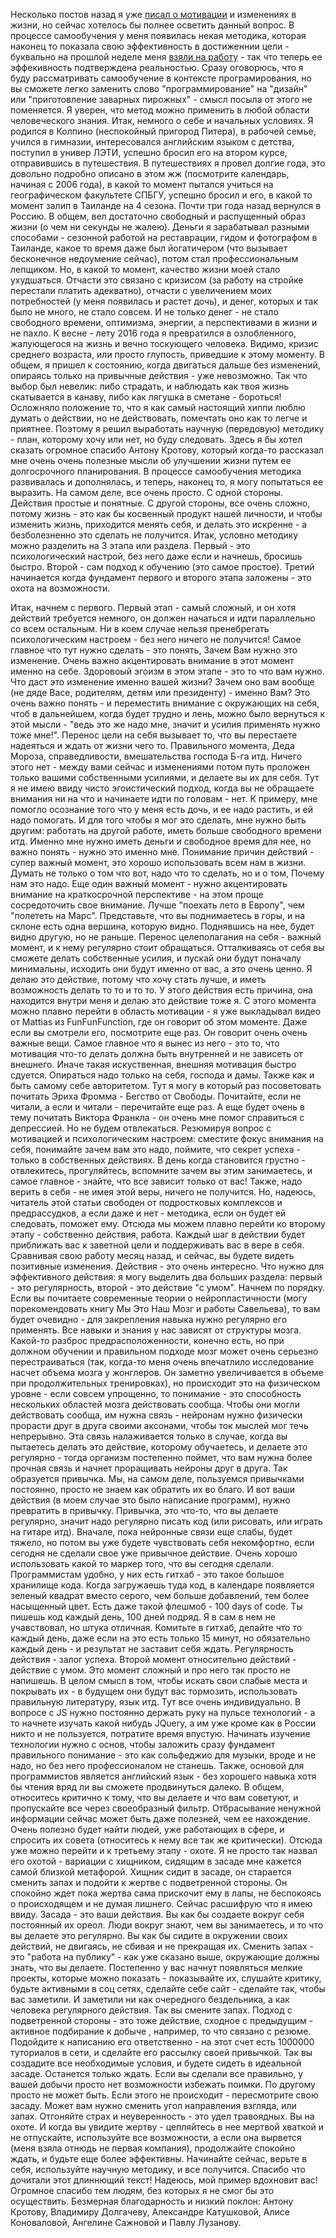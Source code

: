 Несколько постов назад я уже <a href="http://igor-dlinni.livejournal.com/152123.html" target="_blank">писал о мотивации</a> и изменениях в жизни, но сейчас хотелось бы полнее осветить данный вопрос. В процессе самообучения у меня появилась некая методика, которая наконец то показала свою эффективность в достиженнии цели - буквально на прошлой неделе меня <a href="http://igor-dlinni.livejournal.com/154313.html" target="_blank">взяли на работу</a> - так что теперь ее эффекивность подтверждена реальностью. Сразу оговорюсь, что я буду рассматривать самообучение в контексте програмирования, но вы сможете легко заменить слово "программирование" на "дизайн" или "приготовление заварных пирожных" - смысл посыла от этого не поменяется. Я уверен, что метод можно применить в любой области человеческого знания.
Итак, немного о себе и начальных условиях. Я родился в Колпино (неспокойный пригород Питера), в рабочей семье, учился в гимназии, интересовался английским языком с детства, поступил в универ ЛЭТИ, успешно бросил его на втором курсе, отправившись в путешествия. В путешествиях я провел долгие года, это довольно подробно описано в этом жж (посмотрите календарь, начиная с 2006 года), в какой то момент пытался учиться на географическом факультете СПБГУ, успешно бросил и его, в какой то момент залип в Таиланде на 4 сезона. Почти три года назад вернулся в Россию. В общем, вел достаточно свободный и распущенный образ жизни (о чем ни секунды не жалею). Деньги я зарабатывал разными способами - сезонной работой на реставрации, гидом  и фотографом в Таиланде, какое то время даже был йогатичером (что вызывает бесконечное недоумение сейчас), потом стал профессиональным лепщиком. Но, в какой то момент, качество жизни моей стало ухудшаться. Отчасти это связано с кризисом (за работу на стройке перестали платить адекватно), отчасти с увеличением моих потребностей (у меня появилась и растет дочь), и денег, которых и так было не много, не стало совсем. И не только денег - не стало свободного времени, оптимизма, энергии, а перспективами в жизни и не пахло. К весне - лету 2016 года я превратился в озлобленного, жалующегося на жизнь и вечно тоскующего человека. Видимо, кризис среднего возраста, или просто глупость, приведшие к этому моменту. В общем, я пришел к состоянию, когда двигаться дальше без изменений, опираясь только на привычные действия - уже невозможно. Так что выбор был невелик: либо страдать, и наблюдать как твоя жизнь скатывается в канаву, либо как лягушка в сметане - бороться!
Осложняло положение то, что я как самый настоящий хиппи люблю думать о действии, но не действовать, помечтать оно как то легче и приятнее. Поэтому я решил выработать научную (передовую) методику - план, которому хочу или нет, но буду следовать. Здесь я бы хотел сказать огромное спасибо Антону Кротову, который когда-то рассказал мне очень очень полезные мысли об улучшении жизни путем ее долгосрочного планирования. В процессе самообучения методика развивалась и дополнялась, и теперь, наконец то, я могу попытаться ее выразить.
На самом деле, все очень просто. С одной стороны. Действия простые и понятные. С другой стороны, все очень сложно, потому жизнь - это как бы косвенный продукт нашей личности, и чтобы изменить жизнь, приходится менять себя, и делать это искренне - а безболезненно это сделать не получится.
Итак, условно методику можно разделить на 3 этапа или раздела. Первый - это психологический настрой, без него даже если и начнешь, бросишь быстро. Второй - сам подход к обучению (это самое простое). Третий начинается когда фундамент первого и второго этапа заложены - это охота на возможности.

Итак, начнем с первого. Первый этап - самый сложный, и он хотя действий требуется немного, он должен начаться и идти параллельно со всем остальным. Ни в коем случае нельзя пренебрегать психологическим настроем - без него ничего не получится! Самое главное что тут нужно сделать - это понять, Зачем Вам нужно это изменение. Очень важно акцентировать внимание в этот момент именно на себе. Здоровоый эгоизм в этом этапе - это то что вам нужно. Что даст это изменение именно вашей жизни? Зачем оно вам вообще (не дяде Васе, родителям, детям или президенту) - именно Вам? Это очень важно понять - и переместить внимание с окружающих на себя, чтоб в дальнейшем, когда будет трудно и лень, можно было вернуться к этой мысли - "ведь это же надо мне, значит и усилия применять нужно тоже мне!". Перенос цели на себя вызывает то, что вы перестаете надеяться и ждать от жизни чего то. Правильного момента, Деда Мороза, справедливости, вмешательства господа Б-га итд. Ничего этого нет - между вами сейчас и изменениями потом путь проложен только вашими собственными усилиями, и делаете вы их для себя. Тут я не имею ввиду чисто эгоистический подход, когда вы не обращаете внимания ни на что и начинаете идти по головам - нет. К примеру, мне помогло осознание того что у меня есть дочь, и ее надо растить, и ей надо помогать. И для того чтобы я мог это сделать, мне нужно быть другим: работать на другой работе, иметь больше свободного времени итд. Именно мне нужно иметь деньги и свободное время для нее, но важно понять - нужно это именно мне. Понимание причин действий - супер важный момент, это хорошо использовать всем нам в жизни. Думать не только о том что вот, надо что то сделать, но и о том, Почему нам это надо. Еще один важный момент - нужно акцентировать внимание на краткосрочной перспективе - на этом проще сосредоточить свое внимание. Лучше "поехать лето в Европу", чем "полететь на Марс". Представьте, что вы поднимаетесь в горы, и на склоне есть одна вершина, которую видно. Поднявшись на нее, будет видно другую, но не раньше.
Перенос целеполагания на себя - важный момент, и к нему регулярно стоит обращаться. Отталкиваясь от себя вы сможете делать собственные усилия, и пускай они будут поначалу минимальны, исходить они будут именно от вас, а это очень ценно. Я делаю это действие, потому что хочу стать лучше, и иметь возможность делать то то и то то. У этого действия есть причина, она находится внутри меня и делаю это действие тоже я.
С этого момента можно плавно перейти в область мотивации - я уже выкладывал видео от Mattias из FunFunFunction, где он говорит об этом моменте. Даже если вы смотрели его, посмотрите еще раз. Он говорит очень очень важные вещи. Самое главное что я вынес из него - это то, что мотивация что-то делать должна быть внутренней и не зависеть от внешнего. Иначе такая искуственная, внешняя мотивация быстро сдуется. Опираться надо только на себя, господа и дамы. Также как и быть самому себе авторитетом. Тут я могу в который раз посоветовать почитать Эриха Фромма - Бегство от Свободы. Почитайте, если не читали, а если и читали - перечитайте еще раз. А еще будет очень в тему почитать Виктора Франкла - он очень мне помог справиться с депрессией. Но не будем отвлекаться.
Резюмируя вопрос с мотивацией и психологическим настроем: сместите фокус внимания на себя, понимайте зачем вам это надо, поймите, что секрет успеха - только в собственных действиях. В день когда становится грустно - отвлекитесь, прогуляйтесь, вспомните зачем вы этим занимаетесь, и самое главное - знайте, что все зависит только от вас!
Также, надо верить в себя - не имея этой веры, ничего не получится. Но, надеюсь, читатель этой статьи свободен от подростковых комплексов и предрассудков, а если даже и нет - методика, если он будет ей следовать, поможет ему.
Отсюда мы можем плавно перейти ко второму этапу - собственно действия, работа. Каждый шаг в действии будет приближать вас к заветной цели и поддерживать вас в вере в себя. Сравнивая свою работу месяц назад, и сейчас, вы будете видеть позитивные изменения. Действия - это очень интересно. Что нужно для эффективного действия: я могу выделить два больших раздела: первый - это регулярность, второй - это действие "с умом".
Начнем по порядку. Если вы почитаете современные теории о нейропластичности (могу порекомендовать книгу Мы Это Наш Мозг и работы Савельева), то вам будет очевидно - для закрепления навыка нужно регулярно его применять. Все навыки и знания у нас зависят от структуры мозга. Какой-то разброс предрасположенности, конечно есть, но при должном обучении и правильном подходе мозг может очень серьезно перестраиваться (так, когда-то меня очень впечатлило исследование насчет объема мозга у жонглеров. Он заметно увеличивается в объеме при продолжительных тренировках), но происходит это на физическом уровне - если совсем упрощенно, то понимание - это способность нескольких областей мозга действовать сообща. Чтобы они могли действовать сообща, им нужна связь - нейронам нужно физически прорасти друг в друга своими аксонами, чтобы ток мыслей мог течь непрерывно. Эта связь налаживается только в случае, когда вы пытаетесь делать это действие, которому обучаетесь, и делаете это регулярно - тогда организм постепенно поймет, что вам нужна более прочная связь и начнет проращивать нейроны друг в друга. Так образуется привычка. Мы, на самом деле, пользуемся привычками постоянно, просто не знаем как обратить их во благо. И вот ваши действия (в моем случае это было написание программ), нужно превратить в привычку. Привычка, это что-то, что вы делаете регулярно, значит надо регулярно писать код (или рисовать, или играть на гитаре итд). Вначале, пока нейронные связи еще слабы, будет тяжело, но потом вы уже будете чувствовать себя некомфортно, если сегодня не сделали свое уже привычное действие.
Очень хорошо использовать какой то маркер того, что вы сегодня сделали. Программистам удобно, у них есть гитхаб - это такое большое хранилище кода. Когда загружаешь туда код, в календаре появляется зеленый квадрат вместо серого, чем больше добавлений, тем более насыщенный цвет. Есть даже такой флешмоб - 100 days of code. Ты пишешь код каждый день, 100 дней подряд. Я в сам в нем не учавствовал, но штука отличная. Комитьте в гитхаб, делайте что то каждый день, даже если на это есть только 15 минут, но обязательно каждый день - и результат не заставит себя ждать. Регулярность действия - залог успеха.
Второй момент относительно действий - действие с умом. Это момент сложный и про него так просто не напишешь. В целом смысл в том, чтобы искать свои слабые места и покрывать их - в будущем они будут вас тормозить, использовать правильную литературу, язык итд. Тут все очень индивидуально. В вопросе с JS нужно постоянно держать руку на пульсе технологий - а то начнете изучать какой нибудь JQuery, а им уже кроме как в России никто и не пользуется, потратите время впустую. Начинать изучение технологии нужно с основ, чтобы заложить сразу фундамент правильного понимание - это как сольфеджио для музыки, вроде и не надо, но без него профессионалом не станешь. Также, основой для программистов является английский язык - без хорошего навыка хотя бы чтения вряд ли вы сможете продвинуться далеко. В общем, относитесь критично к тому, что вы делаете и что вам советуют, и пропускайте все через своеобразный фильтр. Отбрасывание ненужной информации сейчас может быть даже полезней, чем ее нахождение. Очень полезно будет найти людей, уже работающих в сфере, и спросить их совета (относитесь к нему все так же критически).
Отсюда уже можно перейти и к третьему этапу - охоте. Я не просто так назвал его охотой - вариации с хищником, сидящим в засаде мне кажется самой близкой метафорой. Хищник сидит в засаде, он старается сменить запах и подойти к жертве с подветренной стороны. Он спокойно ждет пока жертва сама прискочит ему в лапы, не беспокоясь о происходящем и не думая лишнего. Сейчас расшифрую что я имею ввиду.
Засада - это ваши действия. Вы как бы создаете вокруг себя постоянный их ореол. Люди вокруг знают, чем вы занимаетесь, и то что вы делаете это регулярно. Вы как бы сидите в окружении своих действий, не двигаясь, не сбивая и не прекращая их. Сменить запах - это "работа на публику" - как уже сказано выше, окружающие должны знать, что вы делаете. Постепенно у вас начнут появляться мелкие проекты, которые можно показать - показывайте их, слушайте критику, будьте активными в соц сетях, сделайте себе сайт - сделайте так, чтобы вас заметили. И заметили ни как очередного бездельника, а как человека регулярного действия. Так вы смените запах. Подход с подветренной стороны - это тоже действие, сходное с предыдущим - активное подбирание к добыче , например, то что связано с резюме. Подойдите к написанию его ответственно - на этот счет есть 1000000 туториалов в сети, и сделайте его рассылку своей привычкой. Так вы создадите все необходимые условия, и будете сидеть в идеальной засаде. Останется только ждать. Если вы сделали все правильно, у вашей добычи просто нет возможности избежать поимки. По другому просто не может быть. Если этого не происходит - пересмотрите свою засаду. Может вам нужно сменить угол направления взгляда, или запах. Отгоняйте страх и неуверенность - это удел травоядных. Вы на охоте. И когда вы увидите жертву - цепляйтесь в нее мертвой хваткой и не отпускайте, используйте все возможности, а если она вырвется (меня взяла отнюдь не первая компания), продолжайте спокойно ждать, и будьте еще более эффективны.
Начинайте сейчас, верьте в себя, используйте научную методику, и все получится. Спасибо что дочитали этот длиннющий текст! Надеюсь, мой пример вдохновит вас!
Огромное спасибо тем людям, без которых я не смог бы это осуществить. Безмерная благодарность и низкий поклон: Антону Кротову, Владимиру Долгачеву, Александре Катушковой, Алисе Коноваловой, Ангелине Сажновой и Павлу Лузанову.
